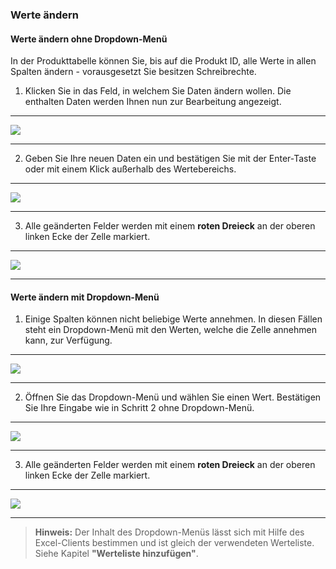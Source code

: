 ### Werte ändern

#### Werte ändern ohne Dropdown-Menü

In der Produkttabelle können Sie, bis auf die Produkt ID, alle Werte in allen Spalten ändern - vorausgesetzt Sie besitzen Schreibrechte.

1) Klicken Sie in das Feld, in welchem Sie Daten ändern wollen. Die enthalten Daten werden Ihnen nun zur Bearbeitung angezeigt.

---
![](/Pictures/Web-Client/Produktlinie/Produktübersicht/Produkttabellenbereich/Werte-aendern/werte_aendern_1.png)

---

2) Geben Sie Ihre neuen Daten ein und bestätigen Sie mit der Enter-Taste oder mit einem Klick außerhalb des Wertebereichs.

---
![](/Pictures/Web-Client/Produktlinie/Produktübersicht/Produkttabellenbereich/Werte-aendern/werte_aendern_2.png)

---

3) Alle geänderten Felder werden mit einem **roten Dreieck** an der oberen linken Ecke der Zelle markiert.

---
![](/Pictures/Web-Client/Produktlinie/Produktübersicht/Produkttabellenbereich/Werte-aendern/werte_aendern_3.png)

---

#### Werte ändern mit Dropdown-Menü

1) Einige Spalten können nicht beliebige Werte annehmen. In diesen Fällen steht ein Dropdown-Menü mit den Werten, welche die Zelle annehmen kann, zur Verfügung.

---
![](/Pictures/Web-Client/Produktlinie/Produktübersicht/Produkttabellenbereich/Werte-aendern/werte_aendern_4.png)

---

2) Öffnen Sie das Dropdown-Menü und wählen Sie einen Wert. Bestätigen Sie Ihre Eingabe wie in Schritt 2 ohne Dropdown-Menü.

---
![](/Pictures/Web-Client/Produktlinie/Produktübersicht/Produkttabellenbereich/Werte-aendern/werte_aendern_5.png)

---

3) Alle geänderten Felder werden mit einem **roten Dreieck** an der oberen linken Ecke der Zelle markiert.

---
![](/Pictures/Web-Client/Produktlinie/Produktübersicht/Produkttabellenbereich/Werte-aendern/werte_aendern_6.png)

---

>**Hinweis:** Der Inhalt des Dropdown-Menüs lässt sich mit Hilfe des Excel-Clients bestimmen und ist gleich der verwendeten Werteliste. Siehe Kapitel **"Werteliste hinzufügen"**.